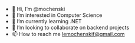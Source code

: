 - 👋 Hi, I’m @mochenski
- 👀 I’m interested in Computer Science
- 🌱 I’m currently learning .NET
- 💞️ I’m looking to collaborate on backend projects
- 📫 How to reach me lemochenskif@gmail.com

<!---
mochenski/mochenski is a ✨ special ✨ repository because its `README.md` (this file) appears on your GitHub profile.
You can click the Preview link to take a look at your changes.
--->
